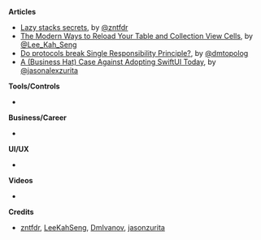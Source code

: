 
**Articles**

* [Lazy stacks secrets](https://fivestars.blog/swiftui/lazy-stack-grid.html), by [@zntfdr](https://twitter.com/zntfdr)
* [The Modern Ways to Reload Your Table and Collection View Cells](https://swiftsenpai.com/development/modern-ways-reload-cells/), by [@Lee_Kah_Seng](https://twitter.com/Lee_Kah_Seng)
* [Do protocols break Single Responsibility Principle?](https://dmtopolog.com/do-protocols-break-srp/), by [@dmtopolog](https://twitter.com/dmtopolog)
* [A (Business Hat) Case Against Adopting SwiftUI Today](https://jasonzurita.com/business-hat-case-against-adopting-swiftui-today/), by [@jasonalexzurita](https://twitter.com/jasonalexzurita)

**Tools/Controls**

*

**Business/Career**

*

**UI/UX**

*

**Videos**

*

**Credits**

* [zntfdr](https://github.com/zntfdr), [LeeKahSeng](https://github.com/LeeKahSeng), [DmIvanov](https://github.com/DmIvanov), [jasonzurita](https://github.com/jasonzurita)
